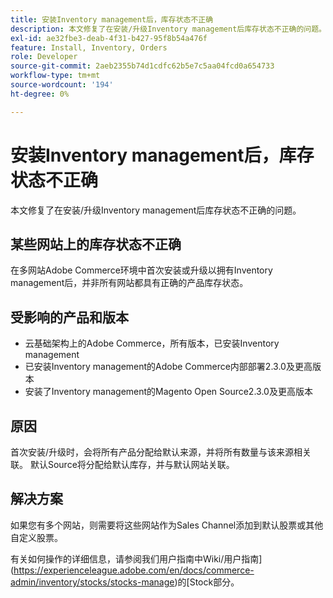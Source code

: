 ```yaml
---
title: 安装Inventory management后，库存状态不正确
description: 本文修复了在安装/升级Inventory management后库存状态不正确的问题。
exl-id: ae32fbe3-deab-4f31-b427-95f8b54a476f
feature: Install, Inventory, Orders
role: Developer
source-git-commit: 2aeb2355b74d1cdfc62b5e7c5aa04fcd0a654733
workflow-type: tm+mt
source-wordcount: '194'
ht-degree: 0%

---
```


# 安装Inventory management后，库存状态不正确

本文修复了在安装/升级Inventory management后库存状态不正确的问题。

## 某些网站上的库存状态不正确

在多网站Adobe Commerce环境中首次安装或升级以拥有Inventory management后，并非所有网站都具有正确的产品库存状态。

## 受影响的产品和版本

* 云基础架构上的Adobe Commerce，所有版本，已安装Inventory management
* 已安装Inventory management的Adobe Commerce内部部署2.3.0及更高版本
* 安装了Inventory management的Magento Open Source2.3.0及更高版本

## 原因

首次安装/升级时，会将所有产品分配给默认来源，并将所有数量与该来源相关联。 默认Source将分配给默认库存，并与默认网站关联。

## 解决方案

如果您有多个网站，则需要将这些网站作为Sales Channel添加到默认股票或其他自定义股票。

有关如何操作的详细信息，请参阅我们用户指南中Wiki/用户指南](https://experienceleague.adobe.com/en/docs/commerce-admin/inventory/stocks/stocks-manage)的[Stock部分。
